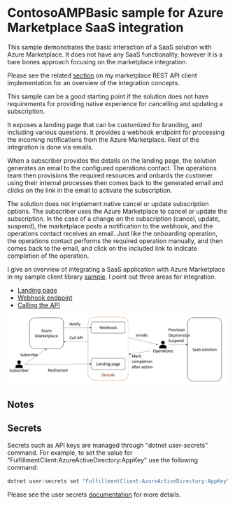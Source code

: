 # ContosoAMPBasic sample for Azure Marketplace SaaS integration
This sample demonstrates the basic interaction of a SaaS solution with Azure Marketplace. It does not have any SaaS functionality, however it is a bare bones approach focusing on the marketplace integration.

Please see the related [section](https://github.com/Ercenk/AzureMarketplaceSaaSApiClient#integrating-a-software-as-a-solution-with-azure-marketplace) on my marketplace REST API client implementation for an overview of the integration concepts.  

This sample can be a good starting point if the solution does not have requirements for providing native experience for cancelling and updating a subscription.

It exposes a landing page that can be customized for branding, and including various questions. It provides a webhook endpoint for processing the incoming notifications from the Azure Marketplace. Rest of the integration is done via emails.

When a subscriber provides the details on the landing page, the solution generates an email to the configured operations contact. The operations team then provisions the required resources and onbards the customer using their internal processes then comes back to the generated email and clicks on the link in the email to activate the subscription.

The solution does not implement native cancel or update subscription options. The subscriber uses the Azure Marketplace to cancel or update the subscription. In the case of a change on the subscription (cancel, update, suspend), the marketplace posts a notification to the webhook, and the operations contact receives an email. Just like the onboarding operation, the operations contact performs the required operation manually, and then comes back to the email, and click on the included link to indicate completion of the operation.

I give an overview of integrating a SaaS application with Azure Marketplace in my sample client library [sample](https://github.com/Ercenk/AzureMarketplaceSaaSApiClient). I point out three areas for integration.

- [Landing page](https://github.com/Ercenk/ContosoAMPBasic/blob/master/src/Dashboard/Controllers/LandingPageController.cs#L27)
- [Webhook endpoint](https://github.com/Ercenk/ContosoAMPBasic/blob/master/src/Dashboard/Controllers/WebHookController.cs)
- [Calling the API](https://github.com/Ercenk/ContosoAMPBasic/blob/master/src/Dashboard/Controllers/LandingPageController.cs#L19)
 
![overview](./Docs/Overview.png)

## Notes

## Secrets

Secrets such as API keys are managed through "dotnet user-secrets" command. For example, to set the value for "FulfillmentClient:AzureActiveDirectory:AppKey" use the following command:

``` sh
dotnet user-secrets set "FulfillmentClient:AzureActiveDirectory:AppKey" "secret here"
```

Please see the user secrets [documentation](https://docs.microsoft.com/en-us/aspnet/core/security/app-secrets?view=aspnetcore-2.2&tabs=windows) for more details.
